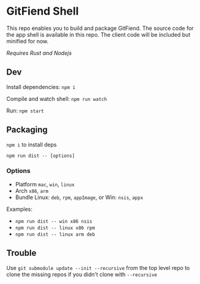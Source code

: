 # GitFiend Shell 

This repo enables you to build and package GitFiend.
The source code for the app shell is available in this repo.
The client code will be included but minified for now.

_Requires Rust and Nodejs_

## Dev

Install dependencies: `npm i` 

Compile and watch shell: `npm run watch` 

Run: `npm start`

## Packaging

`npm i` to install deps

`npm run dist -- [options]`

### Options
 - Platform `mac`, `win`, `linux`
 - Arch `x86`, `arm`
 - Bundle Linux: `deb`, `rpm`, `appImage`, or Win: `nsis`, `appx`

Examples:

- `npm run dist -- win x86 nsis`
- `npm run dist -- linux x86 rpm`
- `npm run dist -- linux arm deb`

## Trouble
Use `git submodule update --init --recursive` from the top level repo to clone the missing repos if you didn't clone with `--recursive`
